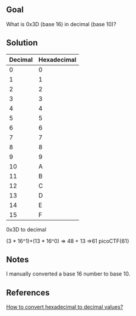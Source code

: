## Goal
What is 0x3D (base 16) in decimal (base 10)?
## Solution
| Decimal | Hexadecimal |
| ------- | ----------- |
| 0       | 0           |
| 1       | 1           |
| 2       | 2           |
| 3       | 3           |
| 4       | 4           |
| 5       | 5           |
| 6       | 6           |
| 7       | 7           |
| 8       | 8           |
| 9       | 9           |
| 10      | A           |
| 11      | B           |
| 12      | C           |
| 13      | D           |
| 14      | E           |
| 15      | F           |
0x3D to decimal

(3 * 16^1)+(13 * 16^0) => 48 + 13 =>61
picoCTF{61}

## Notes
I manually converted a base 16 number to base 10.

## References
[How to convert hexadecimal to decimal values?](https://byjus.com/maths/hex-to-decimal/#:~:text=To%20convert%20this%20into%20a,units%20place%20of%20the%20number.&text=From%20this%2C%20the%20rule%20can,hex%20numbers%20to%20decimal%20numbers.&text=Thus%2C%20the%20resultant%20number%20will,10%20or%20decimal%20number%20system)
